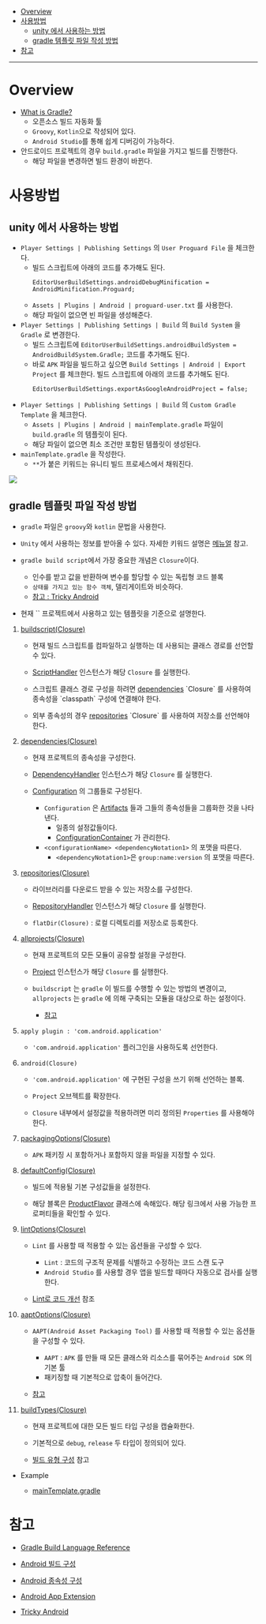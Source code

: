 ﻿- [Overview](#Overview)
- [사용방법](#%EC%82%AC%EC%9A%A9%EB%B0%A9%EB%B2%95)
  - [unity 에서 사용하는 방법](#unity-%EC%97%90%EC%84%9C-%EC%82%AC%EC%9A%A9%ED%95%98%EB%8A%94-%EB%B0%A9%EB%B2%95)
  - [gradle 템플릿 파일 작성 방법](#gradle-%ED%85%9C%ED%94%8C%EB%A6%BF-%ED%8C%8C%EC%9D%BC-%EC%9E%91%EC%84%B1-%EB%B0%A9%EB%B2%95)
- [참고](#%EC%B0%B8%EA%B3%A0)

-----

# Overview

* [What is Gradle?](https://docs.gradle.org/current/userguide/userguide.html)
  * 오픈소스 빌드 자동화 툴
  * `Groovy`, `Kotlin`으로 작성되어 있다.
  * `Android Studio`를 통해 쉽게 디버깅이 가능하다.
* 안드로이드 프로젝트의 경우 `build.gradle` 파일을 가지고 빌드를 진행한다.
  * 해당 파일을 변경하면 빌드 환경이 바뀐다.

# 사용방법

## unity 에서 사용하는 방법

* `Player Settings | Publishing Settings` 의 `User Proguard File` 을 체크한다.
  * 빌드 스크립트에 아래의 코드를 추가해도 된다. <pre>`EditorUserBuildSettings.androidDebugMinification = AndroidMinification.Proguard;`</pre>
  * `Assets | Plugins | Android | proguard-user.txt` 를 사용한다.
  * 해당 파일이 없으면 빈 파일을 생성해준다.
* `Player Settings | Publishing Settings | Build` 의 `Build System` 을 `Gradle` 로 변경한다.
  * 빌드 스크립트에 `EditorUserBuildSettings.androidBuildSystem = AndroidBuildSystem.Gradle;` 코드를 추가해도 된다.
  * 바로 `APK` 파일을 빌드하고 싶으면 `Build Settings | Android | Export Project` 를 체크한다. 빌드 스크립트에 아래의 코드를 추가해도 된다. <pre>`EditorUserBuildSettings.exportAsGoogleAndroidProject = false;`</pre>
* `Player Settings | Publishing Settings | Build` 의 `Custom Gradle Template` 을 체크한다.
  * `Assets | Plugins | Android | mainTemplate.gradle` 파일이 `build.gradle` 의 템플릿이 된다.
  * 해당 파일이 없으면 최소 조건만 포함된 템플릿이 생성된다.
* `mainTemplate.gradle` 을 작성한다.
  * `**`가 붙은 키워드는 유니티 빌드 프로세스에서 채워진다.

![](img/Gradle/setting.png)

## gradle 템플릿 파일 작성 방법

* `gradle` 파일은 `groovy`와 `kotlin` 문법을 사용한다.

* `Unity` 에서 사용하는 정보를 받아올 수 있다. 자세한 키워드 설명은 [메뉴얼](https://docs.unity3d.com/kr/2018.1/Manual/android-gradle-overview.html) 참고.
* `gradle build script`에서 가장 중요한 개념은 `Closure`이다.
  * 인수를 받고 값을 반환하며 변수를 할당할 수 있는 독립형 코드 블록
  * `상태를 가지고 있는 함수 객체`, 델리게이트와 비슷하다.
  * [참고 : Tricky Android](https://trickyandroid.com/gradle-tip-2-understanding-syntax/)
* 현재 `` 프로젝트에서 사용하고 있는 템플릿을 기준으로 설명한다.

1. [buildscript(Closure)](https://docs.gradle.org/current/dsl/org.gradle.api.Project.html#org.gradle.api.Project:buildscript(groovy.lang.Closure))
   * 현재 빌드 스크립트를 컴파일하고 실행하는 데 사용되는 클래스 경로를 선언할 수 있다.
  
   * [ScriptHandler](https://docs.gradle.org/current/javadoc/org/gradle/api/initialization/dsl/ScriptHandler.html) 인스턴스가 해당 `Closure` 를 실행한다.
   * 스크립트 클래스 경로 구성을 하려면 [dependencies](https://docs.gradle.org/current/dsl/org.gradle.api.Project.html#org.gradle.api.Project:dependencies(groovy.lang.Closure)) `Closure` 를 사용하여 종속성을 `classpath` 구성에 연결해야 한다.
   * 외부 종속성의 경우 [repositories](https://docs.gradle.org/current/dsl/org.gradle.api.Project.html#org.gradle.api.Project:repositories(groovy.lang.Closure)) `Closure` 를 사용하여 저장소를 선언해야 한다.
  
2. [dependencies(Closure)](https://docs.gradle.org/current/dsl/org.gradle.api.Project.html#org.gradle.api.Project:dependencies(groovy.lang.Closure))
   * 현재 프로젝트의 종속성을 구성한다.
  
   * [DependencyHandler](https://docs.gradle.org/current/dsl/org.gradle.api.artifacts.dsl.DependencyHandler.html) 인스턴스가 해당 `Closure` 를 실행한다.
   * [Configuration](https://docs.gradle.org/current/javadoc/org/gradle/api/artifacts/Configuration.html) 의 그룹들로 구성된다.
     * `Configuration` 은 [Artifacts](https://docs.gradle.org/current/javadoc/org/gradle/api/artifacts/package-summary.html) 들과 그들의 종속성들을 그룹화한 것을 나타낸다. 
       * 일종의 설정값들이다.
       * [ConfigurationContainer](https://docs.gradle.org/current/javadoc/org/gradle/api/artifacts/ConfigurationContainer.html) 가 관리한다.
     * `<configurationName> <dependencyNotation1>` 의 포맷을 따른다.
       * `<dependencyNotation1>`은 `group:name:version` 의 포맷을 따른다.
  
3. [repositories(Closure)](https://docs.gradle.org/current/dsl/org.gradle.api.Project.html#org.gradle.api.Project:repositories(groovy.lang.Closure))
   * 라이브러리를 다운로드 받을 수 있는 저장소를 구성한다.
  
   * [RepositoryHandler](https://docs.gradle.org/current/dsl/org.gradle.api.artifacts.dsl.RepositoryHandler.html) 인스턴스가 해당 `Closure` 를 실행한다.
   * `flatDir(Closure)` : 로컬 디렉토리를 저장소로 등록한다.

4. [allprojects(Closure)](https://docs.gradle.org/current/dsl/org.gradle.api.Project.html#org.gradle.api.Project:allprojects(groovy.lang.Closure))
   * 현재 프로젝트의 모든 모듈이 공유할 설정을 구성한다.
  
   * [Project](https://docs.gradle.org/current/dsl/org.gradle.api.Project.html) 인스턴스가 해당 `Closure` 를 실행한다.
   * `buildscript` 는 `gradle` 이 빌드를 수행할 수 있는 방법의 변경이고, `allprojects` 는 `gradle` 에 의해 구축되는 모듈을 대상으로 하는 설정이다.
     * [참고](https://stackoverflow.com/questions/30158971/whats-the-difference-between-buildscript-and-allprojects-in-build-gradle)
  
5. `apply plugin : 'com.android.application'`
   * `'com.android.application'` 플러그인을 사용하도록 선언한다.

6. `android(Closure)`
   * `'com.android.application'` 에 구현된 구성을 쓰기 위해 선언하는 블록.
   
   * `Project` 오브젝트를 확장한다.
   * `Closure` 내부에서 설정값을 적용하려면 미리 정의된 `Properties` 를 사용해야 한다. 

7. [packagingOptions(Closure)](https://google.github.io/android-gradle-dsl/current/com.android.build.gradle.internal.dsl.PackagingOptions.html)
   * `APK` 패키징 시 포함하거나 포함하지 않을 파일을 지정할 수 있다.

8. [defaultConfig(Closure)](https://google.github.io/android-gradle-dsl/current/com.android.build.gradle.AppExtension.html#com.android.build.gradle.AppExtension:defaultConfig)
   * 빌드에 적용될 기본 구성값들을 설정한다.
   
   * 해당 블록은 [ProductFlavor](https://google.github.io/android-gradle-dsl/current/com.android.build.gradle.internal.dsl.ProductFlavor.html) 클래스에 속해있다. 해당 링크에서 사용 가능한 프로퍼티들을 확인할 수 있다.
   
9.  [lintOptions(Closure)](https://google.github.io/android-gradle-dsl/current/com.android.build.gradle.internal.dsl.LintOptions.html)
    * `Lint` 를 사용할 때 적용할 수 있는 옵션들을 구성할 수 있다.
  
      * `Lint` : 코드의 구조적 문제를 식별하고 수정하는 코드 스캔 도구
      * `Android Studio` 를 사용할 경우 앱을 빌드할 때마다 자동으로 검사를 실행한다.
    * [Lint로 코드 개선](https://developer.android.com/studio/write/lint.html) 참조
    
10. [aaptOptions(Closure)](https://google.github.io/android-gradle-dsl/current/com.android.build.gradle.internal.dsl.AaptOptions.html)
    * `AAPT(Android Asset Packaging Tool)` 를 사용할 때 적용할 수 있는 옵션들을 구성할 수 있다.
  
      * `AAPT` : `APK` 를 만들 때 모든 클래스와 리소스를 묶어주는 `Android SDK` 의 기본 툴
      * 패키징할 때 기본적으로 압축이 들어간다.
    * [참고](https://stackoverflow.com/questions/28234671/what-is-aapt-android-asset-packaging-tool-and-how-does-it-work)
    
11. [buildTypes(Closure)](https://google.github.io/android-gradle-dsl/current/com.android.build.gradle.AppExtension.html#com.android.build.gradle.AppExtension:buildTypes)
    * 현재 프로젝트에 대한 모든 빌드 타입 구성을 캡슐화한다.
  
    * 기본적으로 `debug`, `release` 두 타입이 정의되어 있다.
    * [빌드 유형 구성](https://developer.android.com/studio/build/build-variants?hl=ko#build-types) 참고


* Example

  * [mainTemplate.gradle](/..//Assets/Plugins/Android/mainTemplate.gradle)

# 참고

* [Gradle Build Language Reference](https://docs.gradle.org/current/dsl/index.html)

* [Android 빌드 구성](https://developer.android.com/studio/build)
* [Android 종속성 구성](https://developer.android.com/studio/build/dependencies)
* [Android App Extension](https://google.github.io/android-gradle-dsl/current/com.android.build.gradle.AppExtension.html)
* [Tricky Android](https://trickyandroid.com/gradle-tip-2-understanding-syntax/)